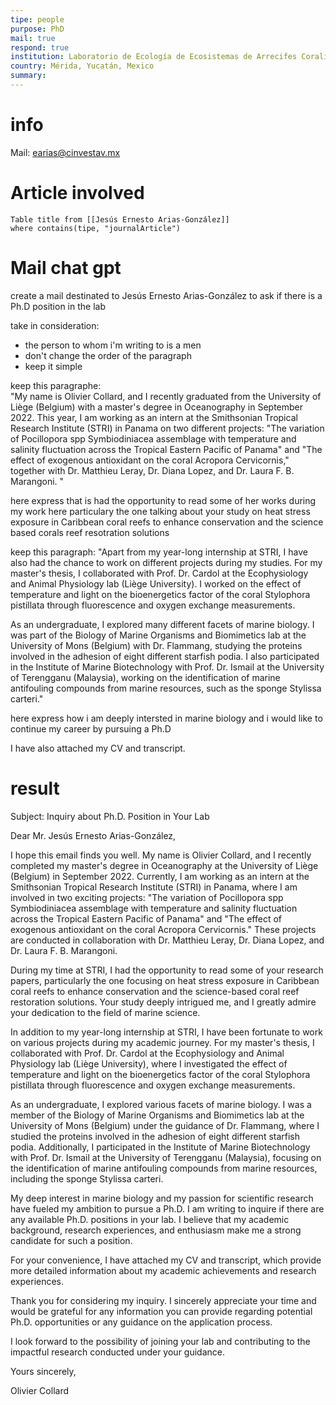 ```yaml
---
tipe: people
purpose: PhD
mail: true
respond: true
institution: Laboratorio de Ecología de Ecosistemas de Arrecifes Coralinos, Departamento de Recursos del Mar, Centro de Investigación y de Estudios Avanzados del I.P.N
country: Mérida, Yucatán, Mexico
summary:
---
```

# info 
Mail: [earias@cinvestav.mx](mailto:earias@cinvestav.mx)

# Article involved
```dataview 
Table title from [[Jesús Ernesto Arias-González]]
where contains(tipe, "journalArticle")
```

# Mail chat gpt

create a mail destinated to Jesús Ernesto Arias-González to ask if there is a Ph.D position in the lab 

take in consideration:

- the person to whom i'm writing to is a men 
- don't change the order of the paragraph
- keep it simple

keep this paragraphe:  
"My name is Olivier Collard, and I recently graduated from the University of Liège (Belgium) with a master's degree in Oceanography in September 2022. This year, I am working as an intern at the Smithsonian Tropical Research Institute (STRI) in Panama on two different projects: "The variation of Pocillopora spp Symbiodiniacea assemblage with temperature and salinity fluctuation across the Tropical Eastern Pacific of Panama" and "The effect of exogenous antioxidant on the coral Acropora Cervicornis," together with Dr. Matthieu Leray, Dr. Diana Lopez, and Dr. Laura F. B. Marangoni. "

here express that is had the opportunity to read some of her works during my work here particulary the one talking about your study on heat stress exposure in Caribbean coral reefs to enhance conservation and the science based corals reef resotration solutions

keep this paragraph: "Apart from my year-long internship at STRI, I have also had the chance to work on different projects during my studies. For my master's thesis, I collaborated with Prof. Dr. Cardol at the Ecophysiology and Animal Physiology lab (Liège University). I worked on the effect of temperature and light on the bioenergetics factor of the coral Stylophora pistillata through fluorescence and oxygen exchange measurements.

As an undergraduate, I explored many different facets of marine biology. I was part of the Biology of Marine Organisms and Biomimetics lab at the University of Mons (Belgium) with Dr. Flammang, studying the proteins involved in the adhesion of eight different starfish podia. I also participated in the Institute of Marine Biotechnology with Prof. Dr. Ismail at the University of Terengganu (Malaysia), working on the identification of marine antifouling compounds from marine resources, such as the sponge Stylissa carteri."

here express how i am deeply intersted in marine biology and i would like to continue my career by pursuing a Ph.D

I have also attached my CV and transcript.

# result

  
Subject: Inquiry about Ph.D. Position in Your Lab

Dear Mr. Jesús Ernesto Arias-González,

I hope this email finds you well. My name is Olivier Collard, and I recently completed my master's degree in Oceanography at the University of Liège (Belgium) in September 2022. Currently, I am working as an intern at the Smithsonian Tropical Research Institute (STRI) in Panama, where I am involved in two exciting projects: "The variation of Pocillopora spp Symbiodiniacea assemblage with temperature and salinity fluctuation across the Tropical Eastern Pacific of Panama" and "The effect of exogenous antioxidant on the coral Acropora Cervicornis." These projects are conducted in collaboration with Dr. Matthieu Leray, Dr. Diana Lopez, and Dr. Laura F. B. Marangoni.

During my time at STRI, I had the opportunity to read some of your research papers, particularly the one focusing on heat stress exposure in Caribbean coral reefs to enhance conservation and the science-based coral reef restoration solutions. Your study deeply intrigued me, and I greatly admire your dedication to the field of marine science.

In addition to my year-long internship at STRI, I have been fortunate to work on various projects during my academic journey. For my master's thesis, I collaborated with Prof. Dr. Cardol at the Ecophysiology and Animal Physiology lab (Liège University), where I investigated the effect of temperature and light on the bioenergetics factor of the coral Stylophora pistillata through fluorescence and oxygen exchange measurements.

As an undergraduate, I explored various facets of marine biology. I was a member of the Biology of Marine Organisms and Biomimetics lab at the University of Mons (Belgium) under the guidance of Dr. Flammang, where I studied the proteins involved in the adhesion of eight different starfish podia. Additionally, I participated in the Institute of Marine Biotechnology with Prof. Dr. Ismail at the University of Terengganu (Malaysia), focusing on the identification of marine antifouling compounds from marine resources, including the sponge Stylissa carteri.

My deep interest in marine biology and my passion for scientific research have fueled my ambition to pursue a Ph.D. I am writing to inquire if there are any available Ph.D. positions in your lab. I believe that my academic background, research experiences, and enthusiasm make me a strong candidate for such a position.

For your convenience, I have attached my CV and transcript, which provide more detailed information about my academic achievements and research experiences.

Thank you for considering my inquiry. I sincerely appreciate your time and would be grateful for any information you can provide regarding potential Ph.D. opportunities or any guidance on the application process.

I look forward to the possibility of joining your lab and contributing to the impactful research conducted under your guidance.

Yours sincerely,

Olivier Collard